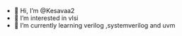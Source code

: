 - 👋 Hi, I’m @Kesavaa2
- 👀 I’m interested in vlsi
- 🌱 I’m currently learning verilog ,systemverilog and uvm


<!---
Kesavaa2/Kesavaa2 is a ✨ special ✨ repository because its `README.md` (this file) appears on your GitHub profile.
You can click the Preview link to take a look at your changes.
--->
